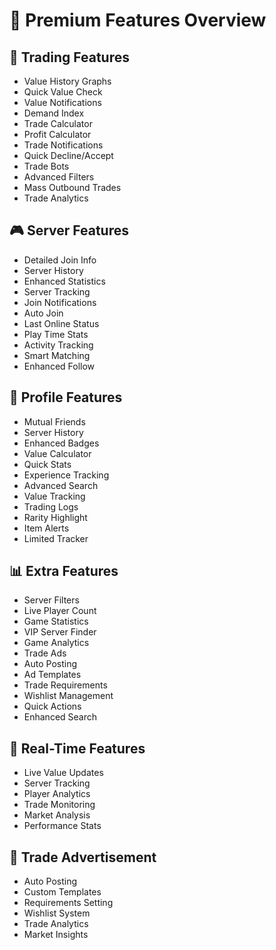 # 🌟 Premium Features Overview

## 💱 Trading Features
- Value History Graphs
- Quick Value Check
- Value Notifications
- Demand Index
- Trade Calculator
- Profit Calculator
- Trade Notifications
- Quick Decline/Accept
- Trade Bots
- Advanced Filters
- Mass Outbound Trades
- Trade Analytics

## 🎮 Server Features
- Detailed Join Info
- Server History
- Enhanced Statistics
- Server Tracking
- Join Notifications
- Auto Join
- Last Online Status
- Play Time Stats
- Activity Tracking
- Smart Matching
- Enhanced Follow

## 👤 Profile Features
- Mutual Friends
- Server History
- Enhanced Badges
- Value Calculator
- Quick Stats
- Experience Tracking
- Advanced Search
- Value Tracking
- Trading Logs
- Rarity Highlight
- Item Alerts
- Limited Tracker

## 📊 Extra Features
- Server Filters
- Live Player Count
- Game Statistics
- VIP Server Finder
- Game Analytics
- Trade Ads
- Auto Posting
- Ad Templates
- Trade Requirements
- Wishlist Management
- Quick Actions
- Enhanced Search

## 🔄 Real-Time Features
- Live Value Updates
- Server Tracking
- Player Analytics
- Trade Monitoring
- Market Analysis
- Performance Stats

## 💼 Trade Advertisement
- Auto Posting
- Custom Templates
- Requirements Setting
- Wishlist System
- Trade Analytics
- Market Insights